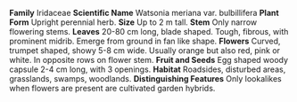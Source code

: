  **Family** Iridaceae **Scientific Name** Watsonia meriana var. bulbillifera **Plant Form** Upright perennial herb. **Size** Up to 2 m tall. **Stem** Only narrow flowering stems. **Leaves** 20-80 cm long, blade shaped. Tough, fibrous, with prominent midrib. Emerge from ground in fan like shape. **Flowers** Curved, trumpet shaped, showy 5-8 cm wide. Usually orange but also red, pink or white. In opposite rows on flower stem. **Fruit and Seeds** Egg shaped woody capsule 2-4 cm long, with 3 openings. **Habitat** Roadsides, disturbed areas, grasslands, swamps, woodlands. **Distinguishing Features** Only lookalikes when flowers are present are cultivated garden hybrids.
